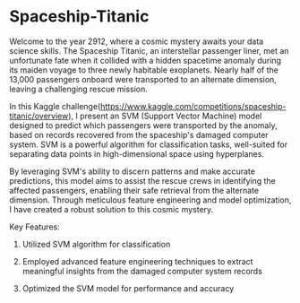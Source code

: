 # Spaceship-Titanic

Welcome to the year 2912, where a cosmic mystery awaits your data science skills. The Spaceship Titanic, an interstellar passenger liner, met an unfortunate fate when it collided with a hidden spacetime anomaly during its maiden voyage to three newly habitable exoplanets. Nearly half of the 13,000 passengers onboard were transported to an alternate dimension, leaving a challenging rescue mission.

In this Kaggle challenge(https://www.kaggle.com/competitions/spaceship-titanic/overview), I present an SVM (Support Vector Machine) model designed to predict which passengers were transported by the anomaly, based on records recovered from the spaceship's damaged computer system. SVM is a powerful algorithm for classification tasks, well-suited for separating data points in high-dimensional space using hyperplanes.

By leveraging SVM's ability to discern patterns and make accurate predictions, this model aims to assist the rescue crews in identifying the affected passengers, enabling their safe retrieval from the alternate dimension. Through meticulous feature engineering and model optimization, I have created a robust solution to this cosmic mystery.

Key Features:

1. Utilized SVM algorithm for classification

2. Employed advanced feature engineering techniques to extract meaningful insights from the damaged computer system records

3. Optimized the SVM model for performance and accuracy
